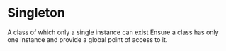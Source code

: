 ﻿# Singleton
A class of which only a single instance can exist
Ensure a class has only one instance and provide a global point of access to it.
